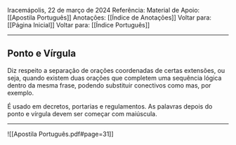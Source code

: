 Iracemápolis, 22 de março de 2024
Referência:
Material de Apoio: [[Apostila Português]]
Anotações: [[Índice de Anotações]]
Voltar para: [[Página Inicial]]
Voltar para: [[Índice Português]]
___________________
## Ponto e Vírgula
Diz respeito a separação de orações coordenadas de certas extensões, ou seja, quando existem duas orações que completem uma sequência lógica dentro da mesma frase, podendo substituir conectivos como mas, por exemplo.  

É usado em decretos, portarias e regulamentos. As palavras depois do ponto e vírgula devem ser começar com maiúscula.

___________________

![[Apostila Português.pdf#page=31]]
